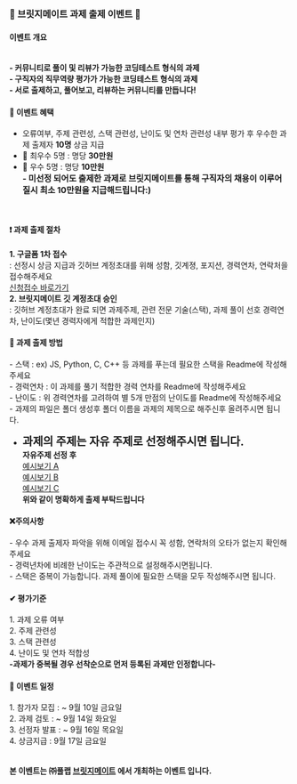 
<h3>🎉 브릿지메이트 과제 출제 이벤트 🎉</h3>

<h4>이벤트 개요</h4><br>
<b>- 커뮤니티로 풀이 및 리뷰가 가능한 코딩테스트 형식의 과제</b><br>
<b>- 구직자의 직무역량 평가가 가능한 코딩테스트 형식의 과제</b><br>
<b>- 서로 출제하고, 풀어보고, 리뷰하는 커뮤니티를 만듭니다!</b><br>

<h4>🎉 이벤트 혜택</h4>

- 오류여부, 주제 관련성, 스택 관련성, 난이도 및 연차 관련성 내부 평가 후 우수한 과제 출제자 <b>10명</b> 상금 지급 <br>
- 🥇 최우수 5명 : 명당 <b>30만원</b> <br>
- 🥈 우수 5명 : 명당 <b>10만원</b> <br>
<b style="font-size:15px;">- 미선정 되어도 출제한 과제로 브릿지메이트를 통해 구직자의 채용이 이루어질시 최소 10만원을 지급해드립니다:) </b>
<br>

<h4>❗ 과제 출제 절차</h4>
<b>1. 구글폼 1차 접수</b> <br>
: 선정시 상금 지급과 깃허브 계정초대를 위해 성함, 깃계졍, 포지션, 경력연차, 연락처을 접수해주세요<br>
<a href="">신청접수 바로가기</a><br>
<b>2. 브릿지메이트 깃 계정초대 승인</b><br>
: 깃허브 계정초대가 완료 되면 과제주제, 관련 전문 기술(스택), 과제 풀이 선호 경력연차, 난이도(몇년 경력자에게 적합한 과제인지)
<h4>📑 과제 출제 방법</h4>
- 스택 : ex) JS, Python, C, C++ 등 과제를 푸는데 필요한 스택을 Readme에 작성해주세요<br>
- 경력연차 : 이 과제를 풀기 적합한 경력 연차를 Readme에 작성해주세요<br>
- 난이도 : 위 경력연차를 고려하여 별 5개 만점의 난이도를 Readme에 작성해주세요<br>
- 과제의 파일은 폴더 생성후 폴더 이름을 과제의 제목으로 해주신후 올려주시면 됩니다.<br>

- <b style="font-size:20px">과제의 주제는 자유 주제로 선정해주시면 됩니다.</b>
  <br> <b>자유주제 선정 후</b> <br>
 <a href="https://github.com/woowahan-study-personal/java-subway-map-precourse">예시보기 A</a> <br>
 <a href="https://github.com/woowacourse/java-baseball-precourse">예시보기 B</a><br>
 <a href="https://github.com/woowacourse/java-racingcar-precourse">예시보기 C</a> <br>
 <b>위와 같이 명확하게 출제 부탁드립니다</b>

<h4>❌주의사항</h4>
- 우수 과제 출제자 파악을 위해 이메일 접수시 꼭 성함, 연락처의 오타가 없는지 확인해주세요<br>
- 경력년차에 비례한 난이도는 주관적으로 설정해주시면됩니다.<br>
- 스택은 중복이 가능합니다. 과제 풀이에 필요한 스택을 모두 작성해주시면 됩니다. <br>

<h4>✔ 평가기준</h4>
 1. 과제 오류 여부 <br>
 2. 주제 관련성 <br>
 3. 스택 관련성 <br>
 4. 난이도 및 연차 적합성 <br>
<b>-과제가 중복될 경우 선착순으로 먼저 등록된 과제만 인정합니다-</b>
<br>
<h4>📆 이벤트 일정</h4>
1. 참가자 모집 : ~ 9월 10일 금요일 <br> 
2. 과제 검토 : ~ 9월 14일 화요일 <br>
3. 선정자 발표 : ~ 9월 16일 목요일 <br>
4. 상금지급 : 9월 17일 금요일 <br>
<br><br>
<b>본 이벤트는 ㈜풀랩 <a href="https://bridgemate.co.kr">브릿지메이트</a> 에서 개최하는 이벤트 입니다.</b>
